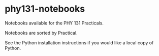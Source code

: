 # phy131-notebooks
Notebooks available for the PHY 131 Practicals.

Notebooks are sorted by Practical. 

See the Python installation instructions if you would like a local copy of Python. 
